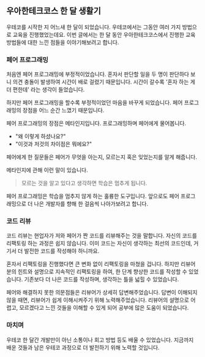 ## 우아한테크코스 한 달 생활기
우테코를 시작한 지 어느새 한 달이 되었습니다.
우테코에서는 그동안 여러 가지 방법으로 교육을 진행했었는데요.
이번 글에서는 한 달 동안 우아한테크코스에서 진행한 교육 방법들에 대한 느낀 점들을 이야기해보려고 합니다.

### 페어 프로그래밍
처음엔 페어 프로그래밍에 부정적이었습니다.
혼자서 판단할 일을 두 명이 판단하다 보니 의견 충돌이 발생하여 시간이 배로 걸렸기 때문입니다.
시간이 갈수록 '혼자 하는 게 더 편한데' 라는 생각이 들었습니다.

하지만 페어 프로그래밍을 할수록 부정적이었던 마음을 바꾸게 되었습니다.
페어 프로그래밍의 장점을 어느 순간 느꼈기 때문입니다. 

페어 프로그래밍의 장점은 메타인지입니다. 프로그래밍하며 페어에게 물어봅니다. 
- "왜 이렇게 하셨나요?"   
- "이것과 저것의 차이점은 뭐에요?"

페어에게 한 질문들은 페어가 무엇을 아는지, 모르는지 혹은 잊었는지를 알게 해줍니다.

메타인지에 관해 이런 말이 있습니다.
> 모르는 것을 알고 있다고 생각하면 학습은 멈추게 됩니다.

페어 프로그래밍은 학습을 멈추지 않게 하는 훌륭한 도구입니다.
앞으로도 페어 프로그래밍으로 더 나은 개발자를 향해 한 걸음씩 나아가보려고 합니다.

### 코드 리뷰
코드 리뷰는 현업자가 저와 페어가 짠 코드를 리뷰해주는 것을 말합니다. 
자신의 코드를 리팩토링 하는 과정은 쉽지 않습니다. 
이미 코드는 자신이 생각하는 최선의 코드인데, 거기서 더 발전한 코드를 작성해야 하니까요.

혼자서 리팩토링을 진행했다면 큰 변화 없이 리팩토링을 마쳤을 겁니다.
하지만 리뷰어 분의 힌트와 설명으로 지속적인 리팩토링을 하여, 한 단계 향상한 코드를 작성할 수 있었습니다.
기존보다 더 나은 코드를 작성하며, 생각하는 틀을 넓힐 수 있었습니다.

페어와 해결하지 못한 의문점들은 리뷰어가 상세히 답변해주었습니다. 
답변이 이해되지 않을 때면, 리뷰어가 쉽게 이해시켜주기 위해 노력해주었습니다.
리뷰어의 설명으로 어렵고, 모르겠다고 느낀 것들을 이해할 수 있게 되어 공부에 많은 도움이 되었습니다.

### 마치며
우테코 한 달간 개발만이 아닌 소통이나 회고 방법 등도 배울 수 있었습니다.
지금까지 배운 것들과 남은 우테코 과정으로 더 발전하기 위해 노력할 것입니다.